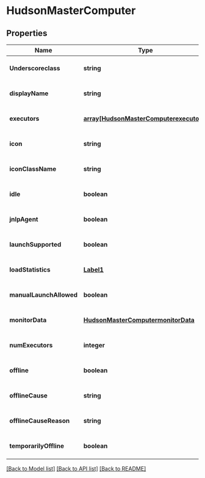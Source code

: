 # HudsonMasterComputer

## Properties
Name | Type | Description | Notes
------------ | ------------- | ------------- | -------------
**Underscoreclass** | **string** |  | [optional] [default to null]
**displayName** | **string** |  | [optional] [default to null]
**executors** | [**array[HudsonMasterComputerexecutors]**](HudsonMasterComputerexecutors.md) |  | [optional] [default to null]
**icon** | **string** |  | [optional] [default to null]
**iconClassName** | **string** |  | [optional] [default to null]
**idle** | **boolean** |  | [optional] [default to null]
**jnlpAgent** | **boolean** |  | [optional] [default to null]
**launchSupported** | **boolean** |  | [optional] [default to null]
**loadStatistics** | [**Label1**](Label1.md) |  | [optional] [default to null]
**manualLaunchAllowed** | **boolean** |  | [optional] [default to null]
**monitorData** | [**HudsonMasterComputermonitorData**](HudsonMasterComputermonitorData.md) |  | [optional] [default to null]
**numExecutors** | **integer** |  | [optional] [default to null]
**offline** | **boolean** |  | [optional] [default to null]
**offlineCause** | **string** |  | [optional] [default to null]
**offlineCauseReason** | **string** |  | [optional] [default to null]
**temporarilyOffline** | **boolean** |  | [optional] [default to null]

[[Back to Model list]](../README.md#documentation-for-models) [[Back to API list]](../README.md#documentation-for-api-endpoints) [[Back to README]](../README.md)


